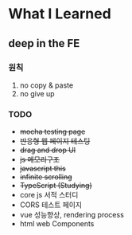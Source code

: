 # What I Learned

## deep in the FE

### 원칙

1. no copy & paste
2. no give up

### TODO

- <s>mocha testing page</s>
- <s>반응형 웹 페이지 테스팅</s>
- <s>drag and drop UI</s>
- <s>js 메모리구조</s>
- <s>javascript this</s>
- <s>infinite scrolling</s>
- <s>TypeScript (Studying)</s>
- core js 서적 스터디
- CORS 테스트 페이지
- vue 성능향상, rendering process
- html web Components

